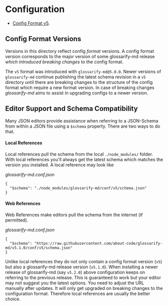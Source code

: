 # Configuration

- [Config Format v5](./v5/doc/schema.md).

## Config Format Versions

Versions in this directory reflect config *format* versions. A config format version corresponds to the major version of some glossarify-md release *which
introduced breaking changes* to the config format.

The `v5` format was introduced with `glossarify-md@5.0.0`. Newer versions of `glossarify-md` continue publishing the latest schema revision in a `v5` directory until there are breaking changes to the structure of the config format which require a new format version. In case of breaking changes *glossarify-md* aims to assist in upgrading configs to a newer version.

## Editor Support and Schema Compatibility

Many JSON editors provide assistance when referring to a JSON-Schema from within
a JSON file using a `$schema` property. There are two ways to do that.

#### Local References

Local references pull the schema from the local `./node_modules/` folder. With
local references you'll always get the latest schema which matches the version
you installed. A local reference may look like

*glossarify-md.conf.json*
~~~
{
  "$schema": "./node_modules/glossarify-md/conf/v5/schema.json"
}
~~~

#### Web References

Web References make editors pull the schema from the internet (if permitted).

*glossarify-md.conf.json*
~~~
{
  "$schema": "https://raw.githubusercontent.com/about-code/glossarify-md/v5.1.0/conf/v5/schema.json"
}
~~~

Unlike local references they do not only contain a config format version (`v5`)
but also a glossarify-md release version (`v5.1.0`). When installing a newer
release of glossarify-md (say `v5.2.0`) above configuration keeps on referring
to the previous release. This is guaranteed to work but your editor may not
suggest you the latest options. You need to adjust the URL manually after
updates. It will only get upgraded on breaking changes to the configuration
format. Therefore local references are usually the better choice.

<!--
If you use `latest` release version your editor will suggest you options from
the 'latest' tag. But there may be options not yet supported by the release
you've installed, locally. Keep that in mind otherwise you're wasting time
trying things that can't work until you update.

*glossarify-md.conf.json*
~~~
{
  "$schema": "https://raw.githubusercontent.com/about-code/glossarify-md/latest/conf/v5/schema.json"
}
~~~

> **Note:** If your editor doesn't validate against the latest version it may have cached an older version.

IMPORTANT:
When introducing a new config format version KEEP the previous format's /conf/v.. folder.
Otherwise moving the 'latest' tag forward onto a new revision which misses the old folder would
cause $schema-URLs onto the old path to break, although still widely in public use:

https://raw.githubusercontent.com/about-code/glossarify-md/latest/conf/---BREAKING--/schema.json

We may only remove versions after they phased out and will no longer be supported.
-->
